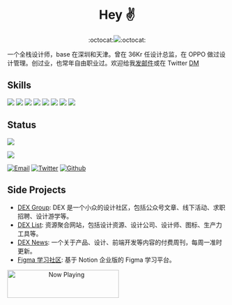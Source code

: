 <h1 align="center"> Hey ✌️ </h1>

<p align="center">
:octocat:<a href="https://github.com/jarodyv/"><img src="https://img.shields.io/badge/-created%20for%20causal%20inference%20-blue?style=for-the-badge&logo=github"></a>:octocat:
<br/>
</p>

一个全栈设计师，base 在深圳和天津。曾在 36Kr 任设计总监，在 OPPO 做过设计管理。创过业，也常年自由职业过。欢迎给我[发邮件](mailto:dingyimac@gmail.com)或在 Twitter [DM](https://twitter.com/jarodyv)

## Skills

![](https://img.shields.io/badge/HTML5-E34F26?style=for-the-badge&logo=html5&logoColor=white)
![](https://img.shields.io/badge/JavaScript-F7DF1E?style=for-the-badge&logo=javascript&logoColor=black)
![](https://img.shields.io/badge/Node.js-43853D?style=for-the-badge&logo=node.js&logoColor=white)
![](https://img.shields.io/badge/CSS3-1572B6?style=for-the-badge&logo=css3&logoColor=white)
![](https://img.shields.io/badge/Markdown-000000?style=for-the-badge&logo=markdown&logoColor=white)
![](https://img.shields.io/badge/React-20232A?style=for-the-badge&logo=react&logoColor=61DAFB)
![](https://img.shields.io/badge/Tailwind_CSS-38B2AC?style=for-the-badge&logo=tailwind-css&logoColor=white)
![](https://img.shields.io/badge/figma-0AC97F?style=for-the-badge&logo=figma&logoColor=white)

## Status

![](https://github-readme-stats.vercel.app/api?username=dingyi&show_icons=true&&theme=synthwave)


[![](https://komarev.com/ghpvc/?username=dingyi&color=orange&label=Profile%20Views)](https://github.com/dingyi/dingyi)

[![Email](https://img.shields.io/badge/-Email-E8453C?style=flat-square&logo=Gmail&logoColor=white)](mailto:dingyimac@gmail.com)
[![Twitter](https://img.shields.io/twitter/follow/dingyi?style=social)](https://twitter.com/dingyi)
[![Github](https://img.shields.io/github/followers/dingyi?label=GitHub%20Followers)](https://github.com/dingyi)

## Side Projects

  <ul>
    <li><a href="https://dex.group/">DEX Group</a>: DEX 是一个小众的设计社区，包括公众号文章、线下活动、求职招聘、设计游学等。</li>
    <li><a href="https://dexlist.page/">DEX List</a>: 资源聚合网站，包括设计资源、设计公司、设计师、图标、生产力工具等。 </li>
    <li><a href="https://newsletter.dex.group/">DEX News</a>: 一个关于产品、设计、前端开发等内容的付费周刊，每周一准时更新。</li>
    <li><a href="https://figma.page/">Figma 学习社区</a>: 基于 Notion 企业版的 Figma 学习平台。</li>
  </ul>

<a align='center' href="https://dingyi-now-playing.vercel.app/now-playing?open">
    <img src="https://dingyi-now-playing.vercel.app/now-playing" width="256" height="64" alt="Now Playing">
</a>
